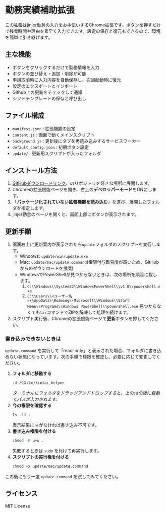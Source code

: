 # 勤務実績補助拡張

この拡張はjinjer勤怠の入力をお手伝いするChrome拡張です。ボタンを押すだけで残業時間や理由を素早く入力できます。設定の保存と復元もできるので、環境を簡単に引き継げます。

## 主な機能
- ボタンをクリックするだけで勤務情報を入力
- ボタンの並び替え・追加・削除が可能
- 申請取消時に入力内容を自動保存し、次回起動時に復元
- 設定のエクスポートとインポート
- Github上の更新をチェックして通知
- シフトテンプレートの保存と呼び出し

## ファイル構成
- `manifest.json` : 拡張機能の設定
- `content.js` : 画面で動くメインスクリプト
- `background.js` : 更新後にタブを再読み込みするサービスワーカー
- `default_config.json` : 初期ボタン設定
- `update/` : 更新用スクリプトが入ったフォルダ

## インストール方法
1. [GitHubダウンロードリンク](https://github.com/ogatetsu-0501/kintai_helper)このリポジトリを好きな場所に展開します。
2. Chromeの拡張機能ページを開き、右上の**デベロッパーモード**をONにします。
3. 「**パッケージ化されていない拡張機能を読み込む**」を選び、展開したフォルダを指定します。
4. jinjer勤怠のページを開くと、画面上部にボタンが表示されます。

## 更新手順
1. 画面右上に更新案内が表示されたら`update`フォルダのスクリプトを実行します。
   - Windows: `update/win/update.exe`
   - Mac: `update/mac/update.command`(権限付与難易度が高いため、GitHubからのダウンロードを推奨)
   - WindowsでPowerShellが見つからないときは、次の場所を順番に探します。
     1. `C:\\Windows\\System32\\WindowsPowerShell\\v1.0\\powershell.exe`
     2. `C:\\Users\\<ユーザー名>\\AppData\\Roaming\\Microsoft\\Windows\\Start Menu\\Programs\\Windows PowerShell\\powershell.exe`
     見つからなくても`tar`コマンドでZIPを解凍して処理を続けます。
2. スクリプト実行後、Chromeの拡張機能ページで**更新**ボタンを押してください。

### 書き込みできないときは
`update.command` を実行して「read-only」と表示された場合、フォルダに書き込めない状態になっています。次の手順で権限を確認し、必要に応じて変更してください。

1. **フォルダに移動する**
   ```bash
   cd パス/to/kintai_helper
   ```
   *ターミナルにフォルダをドラッグアンドドロップすると、上の`cd`の後に自動でパスが入力されます。*
2. **今の権限を確認する**
   ```bash
   ls -ld .
   ```
   表示結果に `w` がなければ書き込み不可です。
3. **書き込み権限を付ける**
   ```bash
   chmod -R u+w .
   ```
   失敗するときは `sudo` を付けて再実行します。
4. **スクリプトの実行権を付ける**
   ```bash
   chmod +x update/mac/update.command
   ```
この後にもう一度 `update.command` を試してみてください。

## ライセンス
MIT License
